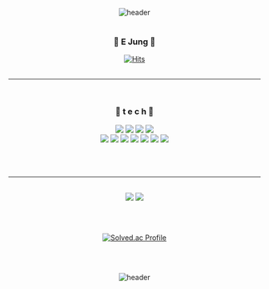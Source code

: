 <div align=center>

<!--헤더-->
![header](https://capsule-render.vercel.app/api?type=slice&color=0:dfcbf5,100:856aa3&height=300&text=Welcome!&fontColor=d9ba4a&rotate=19.3&fontAlign=75&fontAlignY=44&animation=twinkling&desc=This%20is%20my%20github.&descAlign=20&descAlignY=53.2)
<br><br>

<!--자기소개-->
### 💙 E Jung 💙
[![Hits](https://hits.seeyoufarm.com/api/count/incr/badge.svg?url=https%3A%2F%2Fgithub.com%2FMelodyYD&count_bg=%2342B4E6&title_bg=%23555555&icon=&icon_color=%23E7E7E7&title=visit&edge_flat=false)](https://hits.seeyoufarm.com)
<br><br>

---
<br>

<!--보유 기술-->
### 🌱 t e c h 🌱<br>
<!-- OS -->
<img src="https://img.shields.io/badge/Cisco-1BA0D7?style=flat&logo=Cisco&logoColor=white"/>
<img src="https://img.shields.io/badge/Linux-FCC624?style=flat&logo=Linux&logoColor=white"/>
<img src="https://img.shields.io/badge/QNAP-0C2E82?style=flat&logo=QNAP&logoColor=white"/>
<img src="https://img.shields.io/badge/Windows-0078D6?style=flat&logo=&logoColor=white"/>
              <!--
              ![](https://img.shields.io/badge/Cent%20OS-262577?style=for-the-badge&logo=CentOS&logoColor=white)
              ![](https://img.shields.io/badge/Linux-FCC624?style=for-the-badge&logo=linux&logoColor=black)
              ![](https://img.shields.io/badge/Red%20Hat-EE0000?style=for-the-badge&logo=redhat&logoColor=white)
              ![](https://img.shields.io/badge/Windows-0078D6?style=for-the-badge&logo=windows&logoColor=white)
              -->
<br>
<!-- 언어 -->
<!-- <img src="https://img.shields.io/badge/아이콘내용-바탕색?style=flat&logo=로고이름&logoColor=white"/> -->
<img src="https://img.shields.io/badge/C-A8B9CC?style=flat&logo=C&logoColor=white"/>
<img src="https://img.shields.io/badge/HTML5-E34F26?style=flat&logo=HTML5&logoColor=white" />
<img src="https://img.shields.io/badge/CSS3-1572B6?style=flat&logo=CSS3&logoColor=white" />
<img src="https://img.shields.io/badge/Java-007396?style=flat&logo=Java&logoColor=white" />
<img src="https://img.shields.io/badge/javascript-F7DF1E?style=flat&logo=javascript&logoColor=white" />
<img src="https://img.shields.io/badge/python-3776AB?style=flat&logo=python&logoColor=white"/>
<img src="https://img.shields.io/badge/Microsoft SQL Server-CC2927?style=flat&logo=&logoColor=white"/>

<br>
<br><br>
<br>

---

<br>

<!--내 능력치-->
<img src="https://github-readme-stats.vercel.app/api/top-langs/?username=MelodyWD&layout=compact">
<img src="https://github-readme-stats.vercel.app/api?username=MelodyWD&theme=buefy&show_icons=true">
<!--![MelodyWD's GitHub stats](https://github-readme-stats.vercel.app/api?username=MelodyWD&theme=buefy&show_icons=true)-->

<br><br>

[![Solved.ac Profile](http://mazassumnida.wtf/api/v2/generate_badge?boj=MelodyWD)](https://solved.ac/MelodyWD)

<br><br>

<!-- 헤더 마무리 -->
![header](https://capsule-render.vercel.app/api?type=slice&section=footer&color=0:856aa3,100:dfcbf5&height=300)

<!--
## Hi there 👋
---

### 안녕하세요! 저는 윤이정입니다😎
-->

<!--
![](https://img.shields.io/badge/HTML-239120?style=for-the-badge&logo=html5&logoColor=white)
![](https://img.shields.io/badge/CSS-239120?&style=for-the-badge&logo=css3&logoColor=white)
![](https://img.shields.io/badge/C-00599C?style=for-the-badge&logo=c&logoColor=white)
![](https://img.shields.io/badge/Python-3776AB?style=for-the-badge&logo=python&logoColor=white)
![](https://img.shields.io/badge/Java-ED8B00?style=for-the-badge&logo=openjdk&logoColor=white)
![](https://img.shields.io/badge/JavaScript-F7DF1E?style=for-the-badge&logo=JavaScript&logoColor=white)
![](https://img.shields.io/badge/Microsoft_SQL_Server-CC2927?style=for-the-badge&logo=microsoft-sql-server&logoColor=white)
-->
</div>
